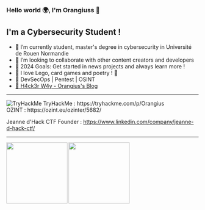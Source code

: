 ### Hello world 🌍, I'm Orangiuss 👋 

## I'm a Cybersecurity Student !

- 🌱 I’m currently student, master's degree in cybersecurity in 
     Université de Rouen Normandie
- 👐 I’m looking to collaborate with other content creators and developers
- 🥅 2024 Goals: Get started in news projects and always learn more !
- 🎲 I love Lego, card games and poetry ! 🍃
- 🔐 DevSecOps | Pentest | OSINT
- [👾 H4ck3r W4y - Orangius's Blog](https://orangius.gitbook.io/h4ck3r-w4y)

---
 <img src="https://tryhackme-badges.s3.amazonaws.com/Orangius.png" alt="TryHackMe">
TryHackMe : https://tryhackme.com/p/Orangius </br>
OZINT : https://ozint.eu/ozinter/5682/

Jeanne d'Hack CTF Founder : https://www.linkedin.com/company/jeanne-d-hack-ctf/

---

<div>
  <a href="https://twitter.com/ExpLang_Cn">
    <img align="left" height="160" src="https://github-readme-stats.vercel.app/api/top-langs/?username=Orangiuss&layout=compact" />
  </a>
  <a href="https://twitter.com/ExpLang_Cn">
    <img align="left" height="160" src="https://github-readme-stats.vercel.app/api?username=Orangiuss&show_icons=true&count_private=true" />
  </a>
</div>
